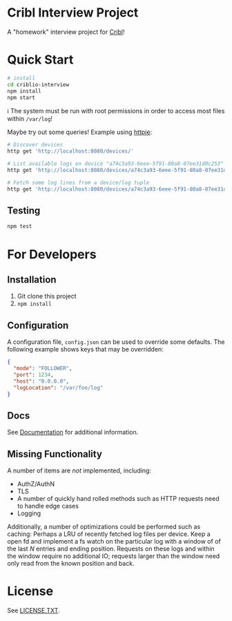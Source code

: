 # Cribl Interview Project

A "homework" interview project for [Cribl](https://cribl.io/)!

# Quick Start

```bash
# install
cd criblio-interview
npm install
npm start
```

:information_source: The system must be run with root permissions in order to access most files within `/var/log`!

Maybe try out some queries! Example using [httpie](https://httpie.io/):

```bash
# Discover devices
http get 'http://localhost:8080/devices/'

# List available logs on device "a74c3a93-6eee-5f91-80a8-07ee31d0c253"
http get 'http://localhost:8080/devices/a74c3a93-6eee-5f91-80a8-07ee31d0c253/logs'

# Fetch some log lines from a device/log tuple
http get 'http://localhost:8080/devices/a74c3a93-6eee-5f91-80a8-07ee31d0c253/logLines?file=vmware-network.log&count=42
```

## Testing

```bash
npm test
```

# For Developers

## Installation

1. Git clone this project
2. `npm install`

## Configuration

A configuration file, `config.json` can be used to override some defaults. The following example shows keys that may be overridden:

```json
{
  "mode": "FOLLOWER",
  "port": 1234,
  "host": "0.0.0.0",
  "logLocation": "/var/foo/log"
}
```

## Docs

See [Documentation](./docs/index.md) for additional information.

## Missing Functionality

A number of items are _not_ implemented, including:

- AuthZ/AuthN
- TLS
- A number of quickly hand rolled methods such as HTTP requests need to handle edge cases
- Logging

Additionally, a number of optimizations could be performed such as caching:
Perhaps a LRU of recently fetched log files per device. Keep a open fd and implement a fs watch
on the particular log with a window of of the last _N_ entries and ending position. Requests
on these logs and within the window require no additional IO; requests larger than the window
need only read from the known position and back.

# License

See [LICENSE.TXT](LICENSE.TXT).
